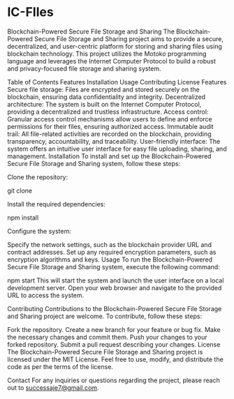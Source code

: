 # IC-FIles
Blockchain-Powered Secure File Storage and Sharing
The Blockchain-Powered Secure File Storage and Sharing project aims to provide a secure, decentralized, and user-centric platform for storing and sharing files using blockchain technology. This project utilizes the Motoko programming language and leverages the Internet Computer Protocol to build a robust and privacy-focused file storage and sharing system.

Table of Contents
Features
Installation
Usage
Contributing
License
Features
Secure file storage: Files are encrypted and stored securely on the blockchain, ensuring data confidentiality and integrity.
Decentralized architecture: The system is built on the Internet Computer Protocol, providing a decentralized and trustless infrastructure.
Access control: Granular access control mechanisms allow users to define and enforce permissions for their files, ensuring authorized access.
Immutable audit trail: All file-related activities are recorded on the blockchain, providing transparency, accountability, and traceability.
User-friendly interface: The system offers an intuitive user interface for easy file uploading, sharing, and management.
Installation
To install and set up the Blockchain-Powered Secure File Storage and Sharing system, follow these steps:

Clone the repository:

git clone <repository-url>

Install the required dependencies:

npm install

Configure the system:

Specify the network settings, such as the blockchain provider URL and contract addresses.
Set up any required encryption parameters, such as encryption algorithms and keys.
Usage
To run the Blockchain-Powered Secure File Storage and Sharing system, execute the following command:


npm start
This will start the system and launch the user interface on a local development server. Open your web browser and navigate to the provided URL to access the system.

Contributing
Contributions to the Blockchain-Powered Secure File Storage and Sharing project are welcome. To contribute, follow these steps:

Fork the repository.
Create a new branch for your feature or bug fix.
Make the necessary changes and commit them.
Push your changes to your forked repository.
Submit a pull request describing your changes.
License
The Blockchain-Powered Secure File Storage and Sharing project is licensed under the MIT License. Feel free to use, modify, and distribute the code as per the terms of the license.

Contact
For any inquiries or questions regarding the project, please reach out to successaje7@gmail.com.
